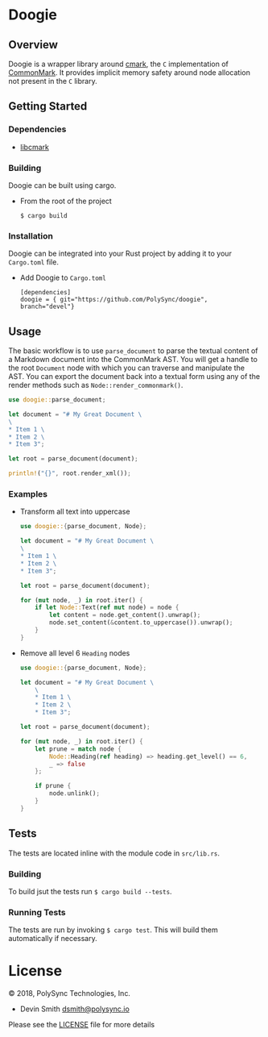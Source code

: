 <!--
© 2018, PolySync Technologies, Inc., Devin Smith <dsmith@polysync.io>

This file is part of Doogie

Permission is hereby granted, free of charge, to any person obtaining a copy
of this software and associated documentation files (the "Software"), to deal
in the Software without restriction, including without limitation the rights
to use, copy, modify, merge, publish, distribute, sublicense, and/or sell
copies of the Software, and to permit persons to whom the Software is
furnished to do so, subject to the following conditions:

The above copyright notice and this permission notice shall be included in all
copies or substantial portions of the Software.

THE SOFTWARE IS PROVIDED "AS IS", WITHOUT WARRANTY OF ANY KIND, EXPRESS OR
IMPLIED, INCLUDING BUT NOT LIMITED TO THE WARRANTIES OF MERCHANTABILITY,
FITNESS FOR A PARTICULAR PURPOSE AND NONINFRINGEMENT. IN NO EVENT SHALL THE
AUTHORS OR COPYRIGHT HOLDERS BE LIABLE FOR ANY CLAIM, DAMAGES OR OTHER
LIABILITY, WHETHER IN AN ACTION OF CONTRACT, TORT OR OTHERWISE, ARISING FROM,
OUT OF OR IN CONNECTION WITH THE SOFTWARE OR THE USE OR OTHER DEALINGS IN THE
SOFTWARE.
-->

# Doogie

## Overview
Doogie is a wrapper library around [cmark](https://github.com/commonmark/cmark),
the `C` implementation of [CommonMark](http://commonmark.org/). It provides
implicit memory safety around node allocation not present in the `C` library.

## Getting Started

### Dependencies
* [libcmark](https://github.com/commonmark/cmark#installing)

### Building

Doogie can be built using cargo.

* From the root of the project
    ```
    $ cargo build
    ```

### Installation

Doogie can be integrated into your Rust project by adding it to your
`Cargo.toml` file.

* Add Doogie to `Cargo.toml`
    ```
    [dependencies]
    doogie = { git="https://github.com/PolySync/doogie", branch="devel"}
    ```

## Usage

The basic workflow is to use `parse_document` to parse the textual content of
a Markdown document into the CommonMark AST. You will get a handle to the root
`Document` node with which you can traverse and manipulate the AST. You can
export the document back into a textual form using any of the render methods
such as `Node::render_commonmark()`.

```Rust
use doogie::parse_document;

let document = "# My Great Document \
\
* Item 1 \
* Item 2 \
* Item 3";

let root = parse_document(document);

println!("{}", root.render_xml());
```

### Examples

* Transform all text into uppercase
    ```Rust
    use doogie::{parse_document, Node};

    let document = "# My Great Document \
    \
    * Item 1 \
    * Item 2 \
    * Item 3";

    let root = parse_document(document);

    for (mut node, _) in root.iter() {
        if let Node::Text(ref mut node) = node {
            let content = node.get_content().unwrap();
            node.set_content(&content.to_uppercase()).unwrap();
        }
    }

    ```
* Remove all level 6 `Heading` nodes
    ```Rust
    use doogie::{parse_document, Node};
    
    let document = "# My Great Document \
        \
        * Item 1 \
        * Item 2 \
        * Item 3";
    
    let root = parse_document(document);
    
    for (mut node, _) in root.iter() {
        let prune = match node {
            Node::Heading(ref heading) => heading.get_level() == 6,
            _ => false
        };
    
        if prune {
            node.unlink();
        }
    }
    ```

## Tests

The tests are located inline with the module code in `src/lib.rs`.

### Building

To build jsut the tests run `$ cargo build --tests`.

### Running Tests

The tests are run by invoking `$ cargo test`. This will build them automatically
if necessary.

# License

© 2018, PolySync Technologies, Inc.

* Devin Smith <dsmith@polysync.io>

Please see the [LICENSE](./LICENSE) file for more details
